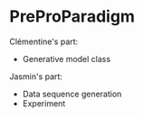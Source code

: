 # PreProParadigm

Clémentine's part:

- Generative model class

Jasmin's part:

- Data sequence generation
- Experiment

